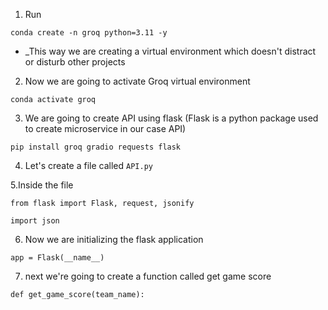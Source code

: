 1. Run

```conda create -n groq python=3.11 -y```

* _This way we are creating a virtual environment which doesn't distract or disturb other projects

2. Now we are going to activate Groq virtual environment
   
```conda activate groq```

3. We are going to create API using flask (Flask is a python package used to create microservice in our case API)

```pip install groq gradio requests flask```

4. Let's create a file called ```API.py```

5.Inside the file

```from flask import Flask, request, jsonify```

```import json```

6. Now we are initializing the flask application 

```app = Flask(__name__)```

7. next we're going to create a function called get game score

```def get_game_score(team_name):```
